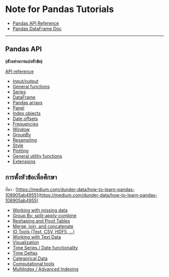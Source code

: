 Note for Pandas Tutorials
==
- [Pandas API Reference ](https://pandas.pydata.org/pandas-docs/version/0.21/generated/pandas.read_html.html)
- [Pandas DataFrame Doc](https://pandas.pydata.org/pandas-docs/stable/reference/frame.html#reindexing-selection-label-manipulation)

----


## Pandas API

**(ตัวอย่างการแบ่งหัวข้อ)**

[API reference](https://pandas.pydata.org/pandas-docs/stable/reference/index.html#)

-   [Input/output](https://pandas.pydata.org/pandas-docs/stable/reference/io.html)
-   [General functions](https://pandas.pydata.org/pandas-docs/stable/reference/general_functions.html)
-   [Series](https://pandas.pydata.org/pandas-docs/stable/reference/series.html)
-   [DataFrame](https://pandas.pydata.org/pandas-docs/stable/reference/frame.html)
-   [Pandas arrays](https://pandas.pydata.org/pandas-docs/stable/reference/arrays.html)
-   [Panel](https://pandas.pydata.org/pandas-docs/stable/reference/panel.html)
-   [Index objects](https://pandas.pydata.org/pandas-docs/stable/reference/indexing.html)
-   [Date offsets](https://pandas.pydata.org/pandas-docs/stable/reference/offset_frequency.html)
-   [Frequencies](https://pandas.pydata.org/pandas-docs/stable/reference/offset_frequency.html#frequencies)
-   [Window](https://pandas.pydata.org/pandas-docs/stable/reference/window.html)
-   [GroupBy](https://pandas.pydata.org/pandas-docs/stable/reference/groupby.html)
-   [Resampling](https://pandas.pydata.org/pandas-docs/stable/reference/resampling.html)
-   [Style](https://pandas.pydata.org/pandas-docs/stable/reference/style.html)
-   [Plotting](https://pandas.pydata.org/pandas-docs/stable/reference/plotting.html)
-   [General utility functions](https://pandas.pydata.org/pandas-docs/stable/reference/general_utility_functions.html)
-   [Extensions](https://pandas.pydata.org/pandas-docs/stable/reference/extensions.html)

## การตั้งหัวข้อเพื่อศึกษา
ที่มา : [https://medium.com/dunder-data/how-to-learn-pandas-108905ab4955](https://medium.com/dunder-data/how-to-learn-pandas-108905ab4955)

-   [Working with missing data](http://pandas.pydata.org/pandas-docs/stable/missing_data.html)
-   [Group By: split-apply-combine](http://pandas.pydata.org/pandas-docs/stable/groupby.html)
-   [Reshaping and Pivot Tables](http://pandas.pydata.org/pandas-docs/stable/reshaping.html)
-   [Merge, join, and concatenate](http://pandas.pydata.org/pandas-docs/stable/merging.html)
-   [IO Tools (Text, CSV, HDF5, …)](http://pandas.pydata.org/pandas-docs/stable/io.html)
-   [Working with Text Data](http://pandas.pydata.org/pandas-docs/stable/text.html)
-   [Visualization](http://pandas.pydata.org/pandas-docs/stable/visualization.html)
-   [Time Series / Date functionality](http://pandas.pydata.org/pandas-docs/stable/timeseries.html)
-   [Time Deltas](http://pandas.pydata.org/pandas-docs/stable/timedeltas.html)
-   [Categorical Data](http://pandas.pydata.org/pandas-docs/stable/categorical.html)
-   [Computational tools](http://pandas.pydata.org/pandas-docs/stable/computation.html)
-   [MultiIndex / Advanced Indexing](http://pandas.pydata.org/pandas-docs/stable/advanced.html)


<!--stackedit_data:
eyJoaXN0b3J5IjpbNDUzNjEyOTE3LC0xMzYwOTc5NTYwLC02MD
gyNDY5NDgsMTcwMzEyMTI4MSwtNDQxNDE2MTM3XX0=
-->